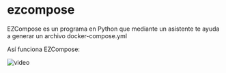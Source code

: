 # ezcompose
EZCompose es un programa en Python que mediante un asistente te ayuda a generar un archivo docker-compose.yml

Así funciona EZCompose:

![video](https://youtu.be/nCqUx_3D7mQ?t=100)
